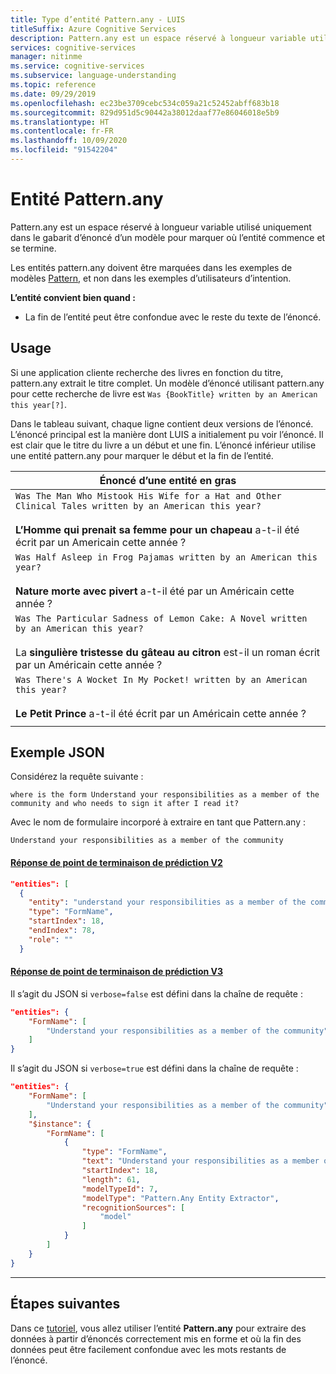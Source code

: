 ```yaml
---
title: Type d’entité Pattern.any - LUIS
titleSuffix: Azure Cognitive Services
description: Pattern.any est un espace réservé à longueur variable utilisé uniquement dans le gabarit d’énoncé d’un modèle pour marquer où l’entité commence et se termine.
services: cognitive-services
manager: nitinme
ms.service: cognitive-services
ms.subservice: language-understanding
ms.topic: reference
ms.date: 09/29/2019
ms.openlocfilehash: ec23be3709cebc534c059a21c52452abff683b18
ms.sourcegitcommit: 829d951d5c90442a38012daaf77e86046018e5b9
ms.translationtype: HT
ms.contentlocale: fr-FR
ms.lasthandoff: 10/09/2020
ms.locfileid: "91542204"
---
```

# <a name="patternany-entity"></a>Entité Pattern.any

Pattern.any est un espace réservé à longueur variable utilisé uniquement dans le gabarit d’énoncé d’un modèle pour marquer où l’entité commence et se termine.  

Les entités pattern.any doivent être marquées dans les exemples de modèles [Pattern](luis-how-to-model-intent-pattern.md), et non dans les exemples d’utilisateurs d’intention.

**L’entité convient bien quand :**

* La fin de l’entité peut être confondue avec le reste du texte de l’énoncé.

## <a name="usage"></a>Usage

Si une application cliente recherche des livres en fonction du titre, pattern.any extrait le titre complet. Un modèle d’énoncé utilisant pattern.any pour cette recherche de livre est `Was {BookTitle} written by an American this year[?]`.

Dans le tableau suivant, chaque ligne contient deux versions de l’énoncé. L’énoncé principal est la manière dont LUIS a initialement pu voir l’énoncé. Il est clair que le titre du livre a un début et une fin. L’énoncé inférieur utilise une entité pattern.any pour marquer le début et la fin de l’entité.

|Énoncé d’une entité en gras|
|--|
|`Was The Man Who Mistook His Wife for a Hat and Other Clinical Tales written by an American this year?`<br><br>**L’Homme qui prenait sa femme pour un chapeau** a-t-il été écrit par un Americain cette année ?|
|`Was Half Asleep in Frog Pajamas written by an American this year?`<br><br>**Nature morte avec pivert** a-t-il été par un Américain cette année ?|
|`Was The Particular Sadness of Lemon Cake: A Novel written by an American this year?`<br><br>La **singulière tristesse du gâteau au citron** est-il un roman écrit par un Américain cette année ?|
|`Was There's A Wocket In My Pocket! written by an American this year?`<br><br>**Le Petit Prince** a-t-il été écrit par un Américain cette année ?|
||



## <a name="example-json"></a>Exemple JSON

Considérez la requête suivante :

`where is the form Understand your responsibilities as a member of the community and who needs to sign it after I read it?`

Avec le nom de formulaire incorporé à extraire en tant que Pattern.any :

`Understand your responsibilities as a member of the community`

#### <a name="v2-prediction-endpoint-response"></a>[Réponse de point de terminaison de prédiction V2](#tab/V2)

```JSON
"entities": [
  {
    "entity": "understand your responsibilities as a member of the community",
    "type": "FormName",
    "startIndex": 18,
    "endIndex": 78,
    "role": ""
  }
```


#### <a name="v3-prediction-endpoint-response"></a>[Réponse de point de terminaison de prédiction V3](#tab/V3)

Il s’agit du JSON si `verbose=false` est défini dans la chaîne de requête :

```json
"entities": {
    "FormName": [
        "Understand your responsibilities as a member of the community"
    ]
}
```

Il s’agit du JSON si `verbose=true` est défini dans la chaîne de requête :

```json
"entities": {
    "FormName": [
        "Understand your responsibilities as a member of the community"
    ],
    "$instance": {
        "FormName": [
            {
                "type": "FormName",
                "text": "Understand your responsibilities as a member of the community",
                "startIndex": 18,
                "length": 61,
                "modelTypeId": 7,
                "modelType": "Pattern.Any Entity Extractor",
                "recognitionSources": [
                    "model"
                ]
            }
        ]
    }
}
```

* * *

## <a name="next-steps"></a>Étapes suivantes

Dans ce [tutoriel](luis-tutorial-pattern.md), vous allez utiliser l’entité **Pattern.any** pour extraire des données à partir d’énoncés correctement mis en forme et où la fin des données peut être facilement confondue avec les mots restants de l’énoncé.
